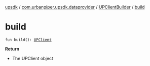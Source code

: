 [upsdk](../../index.md) / [com.urbanpiper.upsdk.dataprovider](../index.md) / [UPClientBuilder](index.md) / [build](./build.md)

# build

`fun build(): `[`UPClient`](../-u-p-client/index.md)

**Return**
- The UPClient object

